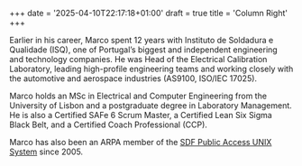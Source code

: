 +++
date = '2025-04-10T22:17:18+01:00'
draft = true
title = 'Column Right'
+++

Earlier in his career, Marco spent 12 years with Instituto de Soldadura e Qualidade (ISQ), one of Portugal’s biggest and independent engineering and technology companies. He was Head of the Electrical Calibration Laboratory, leading high-profile engineering teams and working closely with the automotive and aerospace industries (AS9100, ISO/IEC 17025).

Marco holds an MSc in Electrical and Computer Engineering from the University of Lisbon and a postgraduate degree in Laboratory Management. He is also a Certified SAFe 6 Scrum Master, a Certified Lean Six Sigma Black Belt, and a Certified Coach Professional (CCP).

Marco has also been an ARPA member of the [SDF Public Access UNIX System](https://sdf.lonestar.org) since 2005.
